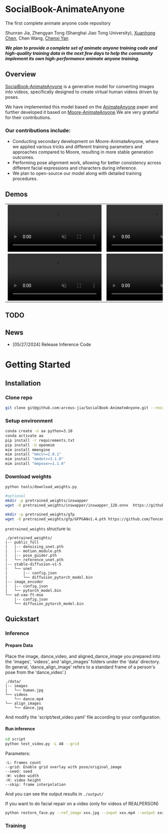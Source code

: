 # SocialBook-AnimateAnyone

The first complete animate anyone code repository

Shunran Jia,
Zhengyan Tong (Shanghai Jiao Tong University),
[Xuanhong Chen](https://github.com/neuralchen),
Chen Wang,
[Chenxi Yan](https://github.com/todochenxi)


**_We plan to provide a complete set of animate anyone training code and high-quality training data in the next few days to help the community implement its own high-performance animate anyone training._**

## Overview
[SocialBook-AnimateAnyone](https://github.com/arceus-jia/SocialBook-AnimateAnyone) is a generative model for converting images into videos, specifically designed to create virtual human videos driven by poses. 

We have implemented this model based on the [AnimateAnyone](https://github.com/HumanAIGC/AnimateAnyone)  paper and further developed it based on  [Moore-AnimateAnyone](https://github.com/MooreThreads/Moore-AnimateAnyone).We are very grateful for their contributions.

### Our contributions include:
- Conducting secondary development on Moore-AnimateAnyone, where we applied various tricks and different training parameters and approaches compared to Moore, resulting in more stable generation outcomes.
- Performing pose alignment work, allowing for better consistency across different facial expressions and characters during inference.
- We plan to open-source our model along with detailed training procedures.


## Demos
<table class="center">
<tr>
    <td width=50% style="border: none">
    <video controls autoplay loop src="https://github.com/arceus-jia/SocialBook-AnimateAnyone/assets/5162767/8754fd0a-10b2-441f-aacb-89ac52ceb4c1" muted="false"></video>
    </td>
    <td width=50% style="border: none">
        <video controls autoplay loop src="https://github.com/arceus-jia/SocialBook-AnimateAnyone/assets/5162767/bb3060a8-3b38-42c4-812d-65694bb3c0b6" muted="false"></video>
    </td>
</tr>
<tr>
    <td width=50% style="border: none">
    <video controls autoplay loop src="https://github.com/arceus-jia/SocialBook-AnimateAnyone/assets/5162767/187b5ce0-b064-417f-a59b-80f48719de97" muted="false"></video>
    </td>
    <td width=50% style="border: none">
        <video controls autoplay loop src="https://github.com/arceus-jia/SocialBook-AnimateAnyone/assets/5162767/1066bc5f-a8e9-441f-b709-7103c74620c5" muted="false"></video>
    </td>
</tr>
</table>

## TODO

## News
- [05/27/2024] Release Inference Code

# Getting Started

## Installation

### Clone repo
```bash
git clone git@github.com:arceus-jia/SocialBook-AnimateAnyone.git --recursive
```

### Setup environment
```bash
conda create -n aa python=3.10
conda activate aa
pip install -r requirements.txt
pip install -U openmim
mim install mmengine
mim install "mmcv>=2.0.1"
mim install "mmdet>=3.1.0"
mim install "mmpose>=1.1.0"
```

### Download weights
```bash
python tools/download_weights.py

#optional
mkdir -p pretrained_weights/inswapper
wget -O pretrained_weights/inswapper/inswapper_128.onnx  https://github.com/facefusion/facefusion-assets/releases/download/models/inswapper_128.onnx

mkdir -p pretrained_weights/gfp
wget -O pretrained_weights/gfp/GFPGANv1.4.pth https://github.com/TencentARC/GFPGAN/releases/download/v1.3.0/GFPGANv1.4.pth

```

`pretrained_weights` structure is:
```
./pretrained_weights/
|-- public_full
|   |-- denoising_unet.pth
|   |-- motion_module.pth
|   |-- pose_guider.pth
|   └── reference_unet.pth
|-- stable-diffusion-v1-5
|   └── unet
|       |-- config.json
|       └── diffusion_pytorch_model.bin
|-- image_encoder
|   |-- config.json
|   └── pytorch_model.bin
└── sd-vae-ft-mse
    |-- config.json
    └── diffusion_pytorch_model.bin
```

## Quickstart
### Inference
#### Prepare Data
Place the image, dance_video, and aligned_dance_image you prepared into the 'images', 'videos', and 'align_images' folders under the 'data' directory. (In general, 'dance_align_image' refers to a standard frame of a person's pose from the 'dance_video'.) 
```
./data/
|-- images
|   └── human.jpg
└── videos
    └── dance.mp4
└── align_images
    └── dance.jpg

```
And modify the 'script/test_video.yaml' file according to your configuration.


#### Run inference
```bash
cd script
python test_video.py -L 48 --grid
```
Parameters:
```
-L: Frames count
--grid: Enable grid overlay with pose/original_image
--seed: seed
-W: video width
-H: video height
--skip: frame interpolation
```
And you can see the output results in ```./output/```

If you want to do facial repair on a video (only for videos of REALPERSON)
```bash
python restore_face.py --ref_image xxx.jpg --input xxx.mp4 --output xxx.mp4
```

### Training
